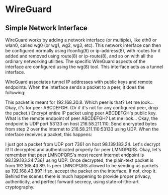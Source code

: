 # WireGuard
## Simple Network Interface
WireGuard works by adding a network interface (or multiple),
like eth0 or wlan0, called wg0 (or wg1, wg2, wg3, etc).
This network interface can then be configured normally using ifconfig(8) or ip-address(8),
with routes for it added and removed using route(8) or ip-route(8),
and so on with all the ordinary networking utilities.
The specific WireGuard aspects of the interface are configured using the wg(8) tool. This interface acts as a tunnel interface.

WireGuard associates tunnel IP addresses with public keys and remote endpoints. When the interface sends a packet to a peer, it does the following:

This packet is meant for 192.168.30.8. Which peer is that? Let me look...
Okay, it's for peer ABCDEFGH. (Or if it's not for any configured peer, drop the packet.)
Encrypt entire IP packet using peer ABCDEFGH's public key.
What is the remote endpoint of peer ABCDEFGH? Let me look... Okay, the endpoint is UDP port 53133 on host 216.58.211.110.
Send encrypted bytes from step 2 over the Internet to 216.58.211.110:53133 using UDP.
When the interface receives a packet, this happens:

I just got a packet from UDP port 7361 on host 98.139.183.24. Let's decrypt it!
It decrypted and authenticated properly for peer LMNOPQRS.
Okay, let's remember that peer LMNOPQRS's most recent Internet endpoint is 98.139.183.24:7361 using UDP.
Once decrypted, the plain-text packet is from 192.168.43.89. Is peer LMNOPQRS allowed to be sending us packets as 192.168.43.89?
If so, accept the packet on the interface. If not, drop it.
Behind the scenes there is much happening to provide proper privacy, authenticity, and perfect forward secrecy, using state-of-the-art cryptography.
